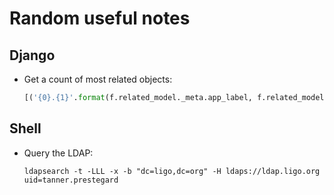 # Random useful notes

## Django

* Get a count of most related objects:

  ```python
  [('{0}.{1}'.format(f.related_model._meta.app_label, f.related_model.__name__), getattr(tp, f.get_accessor_name()).count()) for f in tp._meta.get_fields() if (f.is_relation and f.one_to_many)]
  ```

## Shell
* Query the LDAP:
  ```
  ldapsearch -t -LLL -x -b "dc=ligo,dc=org" -H ldaps://ldap.ligo.org uid=tanner.prestegard
  ```
